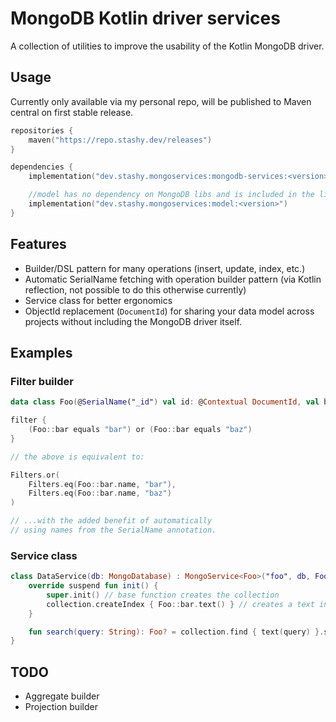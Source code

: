 # MongoDB Kotlin driver services

A collection of utilities to improve the usability of the Kotlin MongoDB driver.

## Usage

Currently only available via my personal repo, will be published to Maven central on first stable release.

```kotlin
repositories {
    maven("https://repo.stashy.dev/releases")
}

dependencies {
    implementation("dev.stashy.mongoservices:mongodb-services:<version>")

    //model has no dependency on MongoDB libs and is included in the library above
    implementation("dev.stashy.mongoservices:model:<version>")
}
```

## Features

* Builder/DSL pattern for many operations (insert, update, index, etc.)
* Automatic SerialName fetching with operation builder pattern (via Kotlin reflection, not possible to do this otherwise
  currently)
* Service class for better ergonomics
* ObjectId replacement (`DocumentId`) for sharing your data model across projects without including the MongoDB driver
  itself.

## Examples

### Filter builder

```kotlin
data class Foo(@SerialName("_id") val id: @Contextual DocumentId, val bar: String)

filter {
    (Foo::bar equals "bar") or (Foo::bar equals "baz")
}

// the above is equivalent to:

Filters.or(
    Filters.eq(Foo::bar.name, "bar"),
    Filters.eq(Foo::bar.name, "baz")
)

// ...with the added benefit of automatically
// using names from the SerialName annotation.
```

### Service class

```kotlin
class DataService(db: MongoDatabase) : MongoService<Foo>("foo", db, Foo::class) {
    override suspend fun init() {
        super.init() // base function creates the collection
        collection.createIndex { Foo::bar.text() } // creates a text index for the `bar` property
    }

    fun search(query: String): Foo? = collection.find { text(query) }.singleOrNull()
}
```

## TODO

* Aggregate builder
* Projection builder

